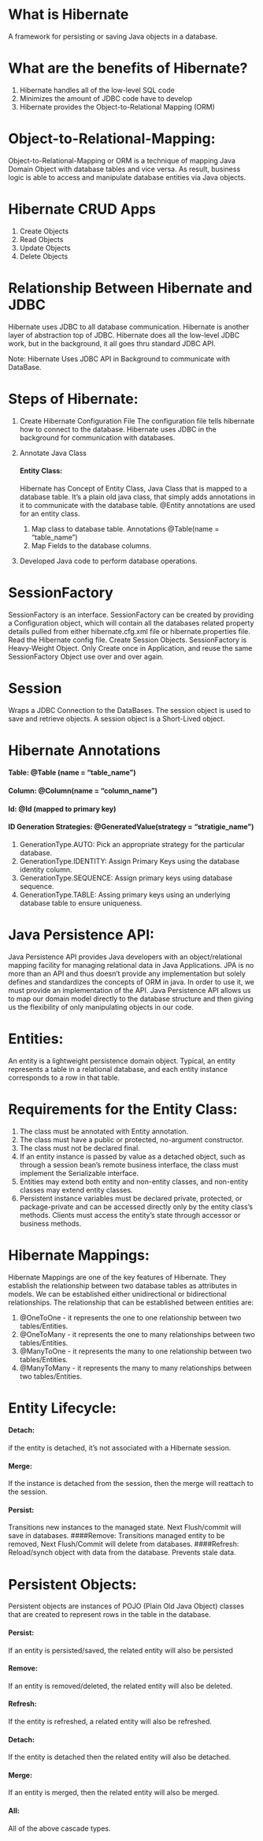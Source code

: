 # What is Hibernate
A framework for persisting or saving Java objects in a database.

# What are the benefits of Hibernate?
1. Hibernate handles all of the low-level SQL code
2. Minimizes the amount of JDBC code have to develop
3. Hibernate provides the Object-to-Relational Mapping (ORM)

# Object-to-Relational-Mapping:
Object-to-Relational-Mapping or ORM is a technique of mapping Java Domain Object with database tables and vice versa. As result, business logic is able to access and manipulate database entities via Java objects.

# Hibernate CRUD Apps
1. Create Objects
2. Read Objects
2. Update Objects
4. Delete Objects

# Relationship Between Hibernate and JDBC
Hibernate uses JDBC to all database communication. Hibernate is another layer of abstraction top of JDBC. Hibernate does all the low-level JDBC work, but in the background, it all goes thru standard JDBC API.

Note: Hibernate Uses JDBC API in Background to communicate with DataBase. 

# Steps of Hibernate:
1. Create Hibernate Configuration File
The configuration file tells hibernate how to connect to the database. Hibernate uses JDBC in the background for communication with databases. 
2. Annotate Java Class
	#### Entity Class: 
	Hibernate has Concept of Entity Class, Java Class that is mapped to a database table. It’s a plain old java class, that simply adds annotations in it to communicate with the database table. @Entity annotations are used for an entity class. 

	1. Map class to database table. Annotations @Table(name = “table_name”)
	2. Map Fields to the database columns.
3. Developed Java code to perform database operations.
 
# SessionFactory
SessionFactory is an interface. SessionFactory can be created by providing a Configuration object, which will contain all the databases related property details pulled from either hibernate.cfg.xml file or hibernate.properties file. 
Read the Hibernate config file.
Create Session Objects.
SessionFactory is Heavy-Weight Object.
Only Create once in Application, and reuse the same SessionFactory Object use over and over again. 
# Session
Wraps a JDBC Connection to the DataBases.
The session object is used to save and retrieve objects.
A session object is a Short-Lived object. 

# Hibernate Annotations
#### Table: @Table (name = “table_name”)
#### Column: @Column(name = “column_name”)
#### Id: @Id (mapped to primary key)
#### ID Generation Strategies: @GeneratedValue(strategy = “stratigie_name”)
1. GenerationType.AUTO: Pick an appropriate strategy for the particular database.
2. GenerationType.IDENTITY: Assign Primary Keys using the database identity column.
3. GenerationType.SEQUENCE: Assign primary keys using database sequence.
4. GenerationType.TABLE: Assing primary keys using an underlying database table to ensure uniqueness.

 
# Java Persistence API: 
Java Persistence API provides Java developers with an object/relational mapping facility for managing relational data in Java Applications. JPA is no more than an API and thus doesn’t provide any implementation but solely defines and standardizes the concepts of ORM in java. In order to use it, we must provide an implementation of the API. Java Persistence API allows us to map our domain model directly to the database structure and then giving us the flexibility of only manipulating objects in our code. 

# Entities:
An entity is a lightweight persistence domain object. Typical, an entity represents a table in a relational database, and each entity instance corresponds to a row in that table. 
# Requirements for the Entity Class: 
1. The class must be annotated with Entity annotation.
2. The class must have a public or protected, no-argument constructor.
3. The class must not be declared final. 
4. If an entity instance is passed by value as a detached object, such as through a session bean’s remote business interface, the class must implement the Serializable interface. 
5. Entities may extend both entity and non-entity classes, and non-entity classes may extend entity classes.
6. Persistent instance variables must be declared private, protected, or package-private and can be accessed directly only by the entity class’s methods. Clients must access the entity’s state through accessor or business methods. 

# Hibernate Mappings: 
Hibernate Mappings are one of the key features of Hibernate. They establish the relationship between two database tables as attributes in models. We can be established either unidirectional or bidirectional relationships. The relationship that can be established between entities are:
1. @OneToOne - it represents the one to one relationship between two tables/Entities. 
2. @OneToMany - it represents the one to many relationships between two tables/Entities.
3. @ManyToOne - it represents the many to one relationship between two tables/Entities.
4. @ManyToMany - it represents the many to many relationships between two tables/Entities. 

# Entity Lifecycle:
#### Detach: 
if the entity is detached, it’s not associated with a Hibernate session.
#### Merge: 
If the instance is detached from the session, then the merge will reattach to the session.
#### Persist: 
Transitions new instances to the managed state. Next Flush/commit will save in databases.
####Remove: 
Transitions managed entity to be removed, Next Flush/Commit will delete from databases.
####Refresh: 
Reload/synch object with data from the database. Prevents stale data.

# Persistent Objects: 
Persistent objects are instances of POJO (Plain Old Java Object) classes that are created to represent rows in the table in the database.

#### Persist: 
If an entity is persisted/saved, the related entity will also be persisted
#### Remove: 
If an entity is removed/deleted, the related entity will also be deleted. 
#### Refresh: 
If the entity is refreshed, a related entity will also be refreshed. 
#### Detach: 
If the entity is detached then the related entity will also be detached. 
#### Merge: 
If an entity is merged, then the related entity will also be merged. 
#### All: 
All of the above cascade types. 